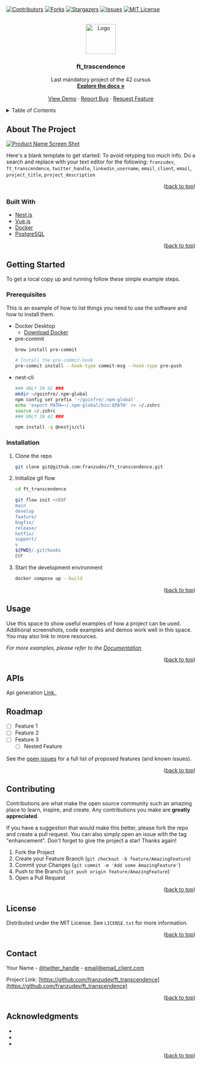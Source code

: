 <div id="top"></div>



<!-- PROJECT SHIELDS -->
<!--
*** I'm using markdown "reference style" links for readability.
*** Reference links are enclosed in brackets [ ] instead of parentheses ( ).
*** See the bottom of this document for the declaration of the reference variables
*** for contributors-url, forks-url, etc. This is an optional, concise syntax you may use.
*** https://www.markdownguide.org/basic-syntax/#reference-style-links
-->
[![Contributors][contributors-shield]][contributors-url]
[![Forks][forks-shield]][forks-url]
[![Stargazers][stars-shield]][stars-url]
[![Issues][issues-shield]][issues-url]
[![MIT License][license-shield]][license-url]

[//]: # ([![LinkedIn][linkedin-shield]][linkedin-url])



<!-- PROJECT LOGO -->
<br />
<div align="center">
  <a href="https://github.com/franzudev/ft_transcendence">
    <img src="images/logo.png" alt="Logo" width="80" height="80">
  </a>

<h3 align="center">ft_trascendence</h3>

  <p align="center">
    Last mandatory project of the 42 cursus
    <br />
    <a href="https://github.com/franzudev/ft_transcendence"><strong>Explore the docs »</strong></a>
    <br />
    <br />
    <a href="https://github.com/franzudev/ft_transcendence">View Demo</a>
    ·
    <a href="https://github.com/franzudev/ft_transcendence/issues">Report Bug</a>
    ·
    <a href="https://github.com/franzudev/ft_transcendence/issues">Request Feature</a>
  </p>
</div>



<!-- TABLE OF CONTENTS -->
<details>
  <summary>Table of Contents</summary>
  <ol>
    <li>
      <a href="#about-the-project">About The Project</a>
      <ul>
        <li><a href="#built-with">Built With</a></li>
      </ul>
    </li>
    <li>
      <a href="#getting-started">Getting Started</a>
      <ul>
        <li><a href="#prerequisites">Prerequisites</a></li>
        <li><a href="#installation">Installation</a></li>
      </ul>
    </li>
    <li><a href="#usage">Usage</a></li>
    <li><a href="#apis">APIs</a></li>
    <li><a href="#roadmap">Roadmap</a></li>
    <li><a href="#contributing">Contributing</a></li>
    <li><a href="#license">License</a></li>
    <li><a href="#contact">Contact</a></li>
    <li><a href="#acknowledgments">Acknowledgments</a></li>
  </ol>
</details>



<!-- ABOUT THE PROJECT -->

## About The Project

[![Product Name Screen Shot][product-screenshot]](https://example.com)

Here's a blank template to get started: To avoid retyping too much info. Do a search and replace with your text editor
for the
following: `franzudev`, `ft_transcendence`, `twitter_handle`, `linkedin_username`, `email_client`, `email`, `project_title`, `project_description`

<p align="right">(<a href="#top">back to top</a>)</p>

### Built With

* [Nest.js](https://nestjs.com/)
* [Vue.js](https://vuejs.org/)
* [Docker](https://docker.com/)
* [PostgreSQL](https://postgresql.org/)

<p align="right">(<a href="#top">back to top</a>)</p>



<!-- GETTING STARTED -->

## Getting Started

To get a local copy up and running follow these simple example steps.

### Prerequisites

This is an example of how to list things you need to use the software and how to install them.

* Docker Desktop
    * [Download Docker](https://www.docker.com/products/docker-desktop)
* pre-commit
  ```sh
  brew install pre-commit
  
  # Install the pre-commit-hook
  pre-commit install --hook-type commit-msg --hook-type pre-push
  
  ```
* nest-cli
  ```sh
  ### ONLY IN 42 ###
  mkdir ~/goinfre/.npm-global
  npm config set prefix '~/goinfre/.npm-global'
  echo 'export PATH=~/.npm-global/bin:$PATH' >> ~/.zshrc
  source ~/.zshrc
  ### ONLY IN 42 ###
  
  npm install -g @nestjs/cli
  ```

### Installation

1. Clone the repo
   ```sh
   git clone git@github.com:franzudev/ft_transcendence.git
   ```
2. Initialize git flow
   ```sh
   cd ft_transcendence

   git flow init <<EOF
   main
   develop
   feature/
   bugfix/
   release/
   hotfix/
   support/
   v
   ${PWD}/.git/hooks
   EOF
   ```
3. Start the development environment
   ```sh
   docker compose up --build
   ```

<p align="right">(<a href="#top">back to top</a>)</p>



<!-- USAGE EXAMPLES -->

## Usage

Use this space to show useful examples of how a project can be used. Additional screenshots, code examples and demos
work well in this space. You may also link to more resources.

_For more examples, please refer to the [Documentation](https://example.com)_

<p align="right">(<a href="#top">back to top</a>)</p>

## APIs

Api generation [Link](https://joolfe.github.io/postman-to-openapi/#install)_

<!-- ROADMAP -->

## Roadmap

- [ ] Feature 1
- [ ] Feature 2
- [ ] Feature 3
    - [ ] Nested Feature

See the [open issues](https://github.com/franzudev/ft_transcendence/issues) for a full list of proposed features (and
known issues).

<p align="right">(<a href="#top">back to top</a>)</p>



<!-- CONTRIBUTING -->

## Contributing

Contributions are what make the open source community such an amazing place to learn, inspire, and create. Any
contributions you make are **greatly appreciated**.

If you have a suggestion that would make this better, please fork the repo and create a pull request. You can also
simply open an issue with the tag "enhancement".
Don't forget to give the project a star! Thanks again!

1. Fork the Project
2. Create your Feature Branch (`git checkout -b feature/AmazingFeature`)
3. Commit your Changes (`git commit -m 'Add some AmazingFeature'`)
4. Push to the Branch (`git push origin feature/AmazingFeature`)
5. Open a Pull Request

<p align="right">(<a href="#top">back to top</a>)</p>



<!-- LICENSE -->

## License

Distributed under the MIT License. See `LICENSE.txt` for more information.

<p align="right">(<a href="#top">back to top</a>)</p>



<!-- CONTACT -->

## Contact

Your Name - [@twitter_handle](https://twitter.com/twitter_handle) - email@email_client.com

Project Link: [https://github.com/franzudev/ft_transcendence](https://github.com/franzudev/ft_transcendence)

<p align="right">(<a href="#top">back to top</a>)</p>



<!-- ACKNOWLEDGMENTS -->

## Acknowledgments

* []()
* []()
* []()

<p align="right">(<a href="#top">back to top</a>)</p>



<!-- MARKDOWN LINKS & IMAGES -->
<!-- https://www.markdownguide.org/basic-syntax/#reference-style-links -->

[contributors-shield]: https://img.shields.io/github/contributors/franzudev/ft_transcendence.svg?style=for-the-badge

[contributors-url]: https://github.com/franzudev/ft_transcendence/graphs/contributors

[forks-shield]: https://img.shields.io/github/forks/franzudev/ft_transcendence.svg?style=for-the-badge

[forks-url]: https://github.com/franzudev/ft_transcendence/network/members

[stars-shield]: https://img.shields.io/github/stars/franzudev/ft_transcendence.svg?style=for-the-badge

[stars-url]: https://github.com/franzudev/ft_transcendence/stargazers

[issues-shield]: https://img.shields.io/github/issues/franzudev/ft_transcendence.svg?style=for-the-badge

[issues-url]: https://github.com/franzudev/ft_transcendence/issues

[license-shield]: https://img.shields.io/github/license/franzudev/ft_transcendence.svg?style=for-the-badge

[license-url]: https://github.com/franzudev/ft_transcendence/blob/master/LICENSE.txt

[linkedin-shield]: https://img.shields.io/badge/-LinkedIn-black.svg?style=for-the-badge&logo=linkedin&colorB=555

[linkedin-url]: https://linkedin.com/in/linkedin_username

[product-screenshot]: images/screenshot.png
